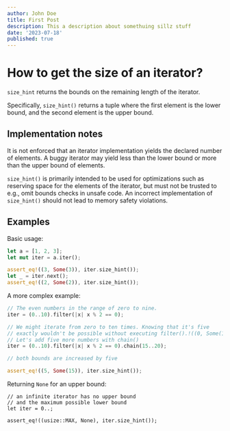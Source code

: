 ```yaml
---
author: John Doe
title: First Post
description: This a description about somethuing sillz stuff
date: '2023-07-18'
published: true
---
```


# How to get the size of an iterator?

`size_hint` returns the bounds on the remaining length of the iterator.

Specifically, `size_hint()` returns a tuple where the first element
is the lower bound, and the second element is the upper bound.

## Implementation notes

It is not enforced that an iterator implementation yields the declared
number of elements. A buggy iterator may yield less than the lower bound
or more than the upper bound of elements.

`size_hint()` is primarily intended to be used for optimizations such as
reserving space for the elements of the iterator, but must not be
trusted to e.g., omit bounds checks in unsafe code. An incorrect
implementation of `size_hint()` should not lead to memory safety
violations.

## Examples

Basic usage:

```rust
let a = [1, 2, 3];
let mut iter = a.iter();

assert_eq!((3, Some(3)), iter.size_hint());
let _ = iter.next();
assert_eq!((2, Some(2)), iter.size_hint());
```

A more complex example:

```rs
// The even numbers in the range of zero to nine.
iter = (0..10).filter(|x| x % 2 == 0);

// We might iterate from zero to ten times. Knowing that it's five
// exactly wouldn't be possible without executing filter().!((0, Some(10)), iter.size_hint());
// Let's add five more numbers with chain()
iter = (0..10).filter(|x| x % 2 == 0).chain(15..20);

// both bounds are increased by five

assert_eq!((5, Some(15)), iter.size_hint());
```

Returning `None` for an upper bound:

```
// an infinite iterator has no upper bound
// and the maximum possible lower bound
let iter = 0..;

assert_eq!((usize::MAX, None), iter.size_hint());
```
